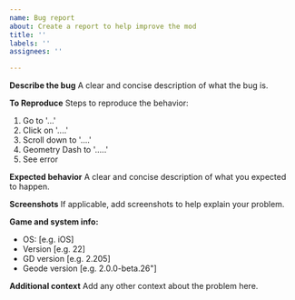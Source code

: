 ```yaml
---
name: Bug report
about: Create a report to help improve the mod
title: ''
labels: ''
assignees: ''

---
```


**Describe the bug**
A clear and concise description of what the bug is.

**To Reproduce**
Steps to reproduce the behavior:
1. Go to '...'
2. Click on '....'
3. Scroll down to '....'
4. Geometry Dash to '.....'
5. See error

**Expected behavior**
A clear and concise description of what you expected to happen.

**Screenshots**
If applicable, add screenshots to help explain your problem.

**Game and system info:**
 - OS: [e.g. iOS]
 - Version [e.g. 22]
 - GD version [e.g. 2.205]
 - Geode version [e.g. 2.0.0-beta.26"]

**Additional context**
Add any other context about the problem here.
